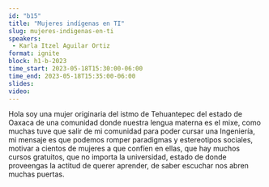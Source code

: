 ```yaml
---
id: "b15"
title: "Mujeres indígenas en TI"
slug: mujeres-indigenas-en-ti
speakers:
 - Karla Itzel Aguilar Ortiz
format: ignite
block: h1-b-2023
time_start: 2023-05-18T15:30:00-06:00
time_end: 2023-05-18T15:35:00-06:00
slides: 
video: 
---
```


Hola soy una mujer originaria del istmo de Tehuantepec del estado de Oaxaca de una comunidad donde nuestra lengua materna es el mixe, como muchas tuve que salir de mi comunidad para poder cursar una Ingeniería, mi mensaje es que podemos romper paradigmas y estereotipos sociales, motivar a cientos de mujeres a que confíen en ellas, que hay muchos cursos gratuitos, que no importa la universidad, estado de donde proveengas la actitud de querer aprender, de saber escuchar nos abren muchas puertas.